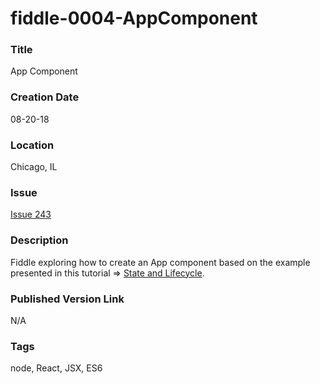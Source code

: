 fiddle-0004-AppComponent
======


### Title

App Component


### Creation Date

08-20-18


### Location

Chicago, IL


### Issue

[Issue 243](https://github.com/bradyhouse/house/issues/243)


### Description

Fiddle exploring how to create an App component based on the example presented in this tutorial => [State and Lifecycle](https://reactjs.org/docs/state-and-lifecycle.html).


### Published Version Link

N/A


### Tags

node, React, JSX, ES6
